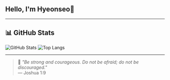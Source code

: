 ## Hello, I'm Hyeonseo👋

<!--## 😎 About Me
- 🌱 I’m currently learning **Full Stack Web Development**
- 🛠️ Techs I'm using: `HTML`, `CSS`, `JavaScript`, `Node.js`, `MySQL`, `Java`, `mongoDB`, `mongoose`-->
---

## 📊 GitHub Stats

![GitHub Stats](https://github-readme-stats.vercel.app/api?username=hyeonseogo&show_icons=true&theme=tokyonight&hide_border=true)
![Top Langs](https://github-readme-stats.vercel.app/api/top-langs/?username=hyeonseogo&theme=tokyonight&hide_border=true&layout=compact)

---
> 📘 _"Be strong and courageous. Do not be afraid; do not be discouraged."_  
> — Joshua 1:9
